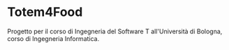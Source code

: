 # Totem4Food

Progetto per il corso di Ingegneria del Software T all'Università di Bologna, corso di Ingegneria Informatica.

